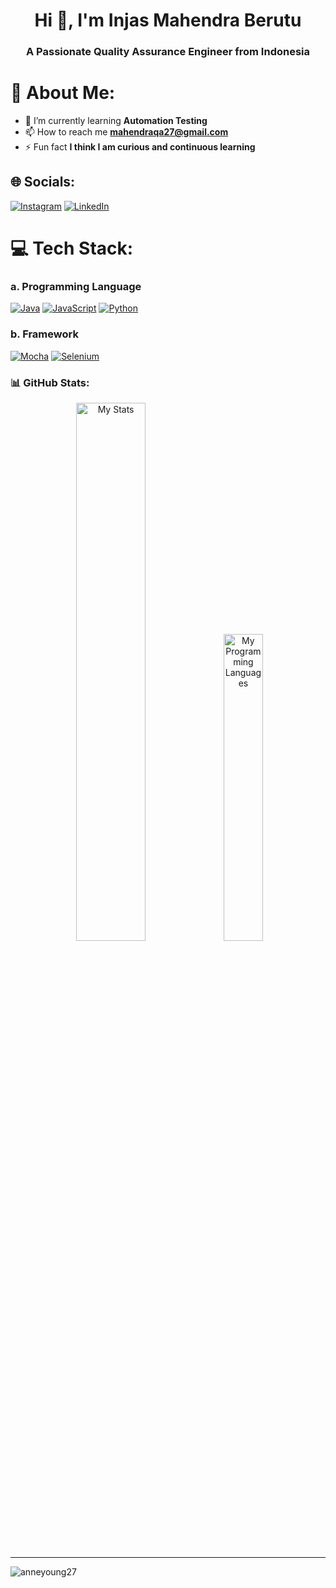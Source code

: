 <h1 align="center">Hi 👋, I'm Injas Mahendra Berutu</h1>
<h3 align="center">A Passionate Quality Assurance Engineer from Indonesia</h3>

# 💫 About Me:
- 🌱 I’m currently learning **Automation Testing**
- 📫 How to reach me **mahendraqa27@gmail.com** 
- ⚡ Fun fact **I think I am curious and continuous learning**


## 🌐 Socials:
[![Instagram](https://img.shields.io/badge/Instagram-%23E4405F.svg?logo=Instagram&logoColor=white)](https://www.instagram.com/mahendra2708_/) [![LinkedIn](https://custom-icon-badges.demolab.com/badge/LinkedIn-0A66C2?logo=linkedin-white&logoColor=fff)](https://www.linkedin.com/in/imb27/)

# 💻 Tech Stack:
### a. Programming Language
[![Java](https://img.shields.io/badge/Java-%23ED8B00.svg?logo=openjdk&logoColor=white)](#)
[![JavaScript](https://img.shields.io/badge/JavaScript-F7DF1E?logo=javascript&logoColor=000)](#)
[![Python](https://img.shields.io/badge/Python-3776AB?logo=python&logoColor=fff)](#)

### b. Framework
[![Mocha](https://img.shields.io/badge/Mocha-8D6748?logo=mocha&logoColor=fff)](#)
[![Selenium](https://img.shields.io/badge/Selenium-43B02A?logo=selenium&logoColor=fff)](#)




<h3 align="left">📊 GitHub Stats:</h3>
<p align="center">
  <img alt="My Stats" width="47%" src="https://github-readme-stats.vercel.app/api?username=anneyoung27&show_icons=true&bg_color=00000000&theme=github_dark_dimmed"/>
  <img alt="My Programming Languages" width="35.5%" src="https://github-readme-stats.vercel.app/api/top-langs/?username=anneyoung27&layout=compact&theme=github_dark_dimmed"/>
</p>

---
<p align="left"> <img src="https://komarev.com/ghpvc/?username=anneyoung27&label=Profile%20views&color=0e75b6&style=flat" alt="anneyoung27" /> </p>

<!-- Proudly created with GPRM ( https://gprm.itsvg.in ) -->
